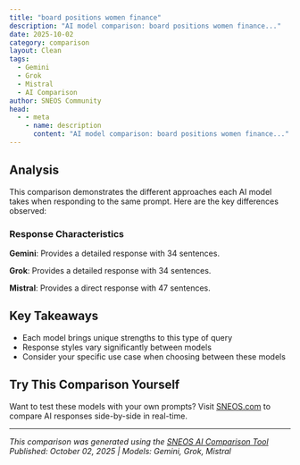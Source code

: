 ```yaml
---
title: "board positions women finance"
description: "AI model comparison: board positions women finance..."
date: 2025-10-02
category: comparison
layout: Clean
tags:
  - Gemini
  - Grok
  - Mistral
  - AI Comparison
author: SNEOS Community
head:
  - - meta
    - name: description
      content: "AI model comparison: board positions women finance..."
---
```


<ChatComparison
  title="board positions women finance"
  prompt="board positions women finance"
  :responses='{"Gemini": "There is a persistent underrepresentation of women on boards in the finance industry, though progress is being made. Here\u0027s a breakdown of the situation:\n\n**The Current State:**\n\n* **Underrepresentation:** While the number of women on boards in finance has increased in recent years, they are still significantly underrepresented compared to men. The exact percentages vary depending on the region and type of financial institution.\n* **Slow Progress:** Progress towards gender parity has been slow.\n* **\u0022Tokenism\u0022 Concerns:** In some cases, the presence of one or two women on a board may be seen as \u0022tokenism,\u0022 without a genuine commitment to diverse perspectives and inclusive decision-making.\n* **Pipeline Problem:** Some argue that there is a lack of qualified women in the pipeline for board positions. However, studies have shown that this is often a misconception and that there are many qualified women available.\n\n**Why It Matters:**\n\n* **Better Governance:** Research suggests that companies with more diverse boards tend to have better governance, improved risk management, and greater innovation.\n* **Improved Financial Performance:** Some studies have found a correlation between gender diversity on boards and improved financial performance.\n* **Better Representation of Customers:** A more diverse board can better understand and represent the needs of a diverse customer base.\n* **Talent Attraction and Retention:** Companies with diverse boards are often more attractive to talented employees, especially women.\n* **Ethical Considerations:** Gender equality is a matter of fairness and social justice.\n\n**Reasons for Underrepresentation:**\n\n* **Historical Bias:** The finance industry has traditionally been male-dominated, leading to ingrained biases in hiring and promotion practices.\n* **Networking and Mentorship:** Women may have fewer opportunities to network with and receive mentorship from senior leaders, which can hinder their career advancement.\n* **Work-Life Balance Challenges:** The demands of senior leadership roles, combined with traditional expectations around childcare and family responsibilities, can make it difficult for women to advance.\n* **Lack of Sponsorship:** Women may not receive the same level of sponsorship and advocacy from senior leaders as their male counterparts.\n* **Unconscious Bias:** Unconscious biases can influence decisions about who is seen as qualified and ready for board service.\n* **Recruitment Practices:** Traditional recruitment practices may rely on existing networks, which can perpetuate the lack of diversity.\n\n**Initiatives and Efforts to Improve Representation:**\n\n* **Quotas and Targets:** Some countries and regions have introduced quotas or targets for female representation on boards.\n* **Diversity and Inclusion Programs:** Many financial institutions have implemented diversity and inclusion programs to promote gender equality in hiring, promotion, and leadership development.\n* **Mentorship and Sponsorship Programs:** These programs aim to provide women with the support and guidance they need to advance their careers.\n* **Networking Opportunities:** Organizations are creating networking opportunities for women in finance to connect with each other and with senior leaders.\n* **Recruitment Reforms:** Companies are reforming their recruitment practices to ensure that they are reaching a diverse pool of candidates.\n* **Investor Pressure:** Investors are increasingly demanding greater gender diversity on boards and are using their influence to encourage companies to take action.\n* **Transparency and Reporting:** Increased transparency and reporting on gender diversity metrics can help to hold companies accountable.\n\n**Examples of Positive Steps:**\n\n* **30% Club:** The 30% Club is a global campaign that aims to achieve at least 30% female representation on boards and in senior management.\n* **Investor Initiatives:** Several investor groups have launched initiatives to promote gender diversity on boards.\n* **Company-Specific Programs:** Many financial institutions have implemented their own programs to increase the representation of women in leadership positions.\n\n**In Conclusion:**\n\nWhile progress has been made, there is still significant work to be done to achieve gender parity on boards in the finance industry. A multi-faceted approach, including quotas/targets, diversity and inclusion programs, mentorship and sponsorship, and recruitment reforms, is needed to address the systemic barriers that prevent women from reaching the highest levels of leadership.\n\nYou can research the following to get more up-to-date information:\n\n* **Catalyst:** A leading non-profit organization focused on advancing women in business.\n* **McKinsey \u0026 Company:** Regularly publishes research on gender diversity in the workplace.\n* **Financial Regulatory Bodies:** Check the websites of financial regulatory bodies in different regions for data and reports on gender diversity in the finance industry.\n* **Bloomberg Gender-Equality Index:** Tracks the performance of public companies committed to reporting gender-related data.\n\n", "Grok": "I\u0027m interpreting your query as asking about the representation of women in board positions within the finance industry. If you meant something else, please clarify.\n\n### Women in Board Positions in Finance\nThe representation of women in board positions in the finance sector has been a widely discussed topic due to ongoing gender disparities, though progress has been made in recent years. Below is an overview based on available data and trends up to 2023:\n\n#### Current Statistics and Trends\n1. **Global Representation**:\n - According to studies by organizations like Deloitte and the Spencer Stuart Board Index, women hold approximately 20-30% of board seats globally in financial services companies, with variations by region and company size.\n - In the U.S., the 2023 Spencer Stuart Board Index reported that women made up about 29% of board seats in S\u0026P 500 financial companies, an increase from previous years.\n\n2. **Regional Differences**:\n - Europe leads in gender diversity on boards, partly due to mandatory quotas in countries like Norway (40% minimum for women on boards of public companies) and France (legislation pushing for gender balance). In these regions, women often hold 30-40% of board seats in finance.\n - In Asia and parts of the Middle East, representation is lower, often below 15%, though countries like India have introduced mandates requiring at least one woman on boards of listed companies.\n\n3. **Progress and Challenges**:\n - Progress has been driven by regulatory pressures, shareholder advocacy, and corporate initiatives focused on diversity, equity, and inclusion (DEI).\n - However, women remain underrepresented in key decision-making roles such as board chair or CEO positions in finance. Many women on boards are in non-executive roles.\n\n4. **Pipeline Issues**:\n - A significant barrier is the limited pipeline of women in senior management roles within finance, which often feed into board positions. Women are still underrepresented in C-suite roles like CFO or COO in the sector.\n - Stereotypes about risk-taking and leadership styles in finance, a traditionally male-dominated industry, also play a role.\n\n#### Why Representation Matters\n- **Performance**: Studies, such as those by McKinsey \u0026 Company, have shown that companies with greater gender diversity on boards and in leadership often outperform their peers financially and in terms of innovation.\n- **Perspective**: Diverse boards bring varied perspectives, which are critical in finance for risk management and understanding diverse customer bases.\n- **Equity**: Increasing representation addresses systemic inequalities and promotes fairness in corporate governance.\n\n#### Initiatives and Policies\n- **Quotas and Mandates**: Countries like Norway, France, and California (U.S.) have implemented or proposed quotas for women on boards, with varying degrees of success.\n- **Corporate Programs**: Many financial institutions, such as Goldman Sachs and JPMorgan Chase, have launched initiatives to promote women into leadership roles and onto boards.\n- **Investor Pressure**: Institutional investors, like BlackRock and State Street, have pushed for greater board diversity through voting policies and engagement with companies.\n\n#### Key Reports and Resources\n- **Deloitte Global Boardroom Program**: Regularly publishes reports on women in boardrooms across industries, including finance.\n- **Spencer Stuart Board Index**: Provides annual data on board composition in major markets.\n- **McKinsey \u0026 Company**: Their \u0022Women in the Workplace\u0022 reports often cover board diversity in finance.\n\nIf you\u0027re looking for specific data (e.g., for a particular country, company, or year), or if you meant something else by \u0022board positions women finance\u0022 (like career advice or specific roles), let me know, and I can narrow it down further!", "Mistral": "Increasing the representation of women on corporate boards, particularly in the finance sector, has been a significant focus in recent years. Here are some key points and strategies related to this topic:\n\n### Importance of Women on Boards\n1. **Diversity of Perspectives**: Women bring diverse viewpoints and experiences, which can lead to better decision-making and problem-solving.\n2. **Improved Performance**: Studies have shown that companies with more women on their boards tend to perform better financially.\n3. **Enhanced Governance**: Diverse boards are more likely to have robust governance practices, reducing the risk of groupthink and unethical behavior.\n4. **Talent Attraction and Retention**: A diverse board can attract a broader range of talent and improve employee satisfaction and retention.\n\n### Strategies to Increase Women\u0027s Representation\n1. **Quotas and Targets**: Some countries and organizations have implemented quotas or targets for the number of women on boards. For example, Norway has a 40% quota for women on boards.\n2. **Mentorship and Sponsorship Programs**: Providing mentorship and sponsorship opportunities can help women advance to board positions.\n3. **Networking Opportunities**: Creating networking events and platforms specifically for women in finance can help them build the connections needed to secure board positions.\n4. **Training and Development**: Offering leadership training and development programs can prepare women for board roles.\n5. **Recruitment Practices**: Ensuring that recruitment processes are inclusive and that job descriptions are gender-neutral can attract more female candidates.\n6. **Board Diversity Policies**: Implementing policies that prioritize diversity in board composition can drive change from the top down.\n\n### Challenges and Barriers\n1. **Pipeline Issues**: There is often a lack of women in senior leadership roles, which are typically the pipeline for board positions.\n2. **Unconscious Bias**: Biases in the recruitment and selection process can hinder women\u0027s advancement.\n3. **Work-Life Balance**: Women often face challenges related to work-life balance, which can impact their career progression.\n4. **Lack of Role Models**: The absence of female role models in leadership positions can discourage women from pursuing these roles.\n\n### Success Stories and Initiatives\n1. **30% Club**: An international campaign aimed at increasing the number of women on boards to at least 30%.\n2. **Women on Boards**: An organization that provides resources and support for women seeking board positions.\n3. **Paradigm for Parity**: A coalition of business leaders dedicated to addressing the corporate leadership gender gap.\n4. **Catalyst**: A global nonprofit working to build workplaces that work for women.\n\n### Industry-Specific Considerations\nIn the finance sector, the need for diversity is particularly acute due to the industry\u0027s influence on the broader economy. Financial institutions can lead by example by:\n1. **Setting Industry Standards**: Establishing best practices for board diversity that other sectors can follow.\n2. **Investing in Women-Led Businesses**: Supporting women-led startups and businesses can create a pipeline of future leaders.\n3. **Promoting Financial Literacy**: Encouraging financial literacy programs for women can empower them to take on leadership roles in finance.\n\n### Conclusion\nIncreasing the number of women on boards in the finance sector is not just a matter of fairness; it is a strategic imperative that can drive better performance and governance. By implementing targeted strategies and overcoming barriers, the finance industry can lead the way in achieving greater gender diversity at the highest levels of corporate leadership."}' 
  published-date="14:20"
/>

## Analysis

This comparison demonstrates the different approaches each AI model takes when responding to the same prompt. Here are the key differences observed:

### Response Characteristics

**Gemini**: Provides a detailed response with 34 sentences. 

**Grok**: Provides a detailed response with 34 sentences. 

**Mistral**: Provides a direct response with 47 sentences. 

## Key Takeaways

- Each model brings unique strengths to this type of query
- Response styles vary significantly between models
- Consider your specific use case when choosing between these models

## Try This Comparison Yourself

Want to test these models with your own prompts? Visit [SNEOS.com](https://sneos.com) to compare AI responses side-by-side in real-time.

---

*This comparison was generated using the [SNEOS AI Comparison Tool](https://sneos.com)*
*Published: October 02, 2025 | Models: Gemini, Grok, Mistral*
